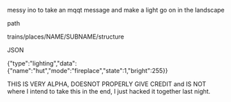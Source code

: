 messy ino to take an mqqt message and make a light go on in the landscape

path

trains/places/NAME/SUBNAME/structure

JSON

{"type":"lighting","data":{"name":"hut","mode":"fireplace","state":1,"bright":255}}

THIS IS VERY ALPHA, DOESNOT PROPERLY GIVE CREDIT and IS NOT where I intend to take this in the end, I just hacked it together last night.
